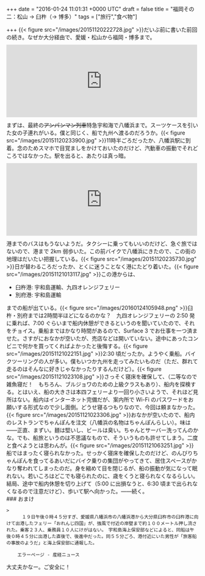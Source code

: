 
+++
date = "2016-01-24 11:01:31 +0000 UTC"
draft = false
title = "福岡その二：松山 → 臼杵（→ 博多）"
tags = ["旅行","食べ物"]

+++
{{< figure src="/images/20151120222728.jpg"  >}}だいぶ前に書いた前回の続き。なぜか大分経由で、愛媛・松山から福岡・博多まで。<iframe src="https://hatenablog-parts.com/embed?url=https%3A%2F%2Fblog.daruyanagi.jp%2Fentry%2F2015%2F12%2F16%2F051543" title="福岡その一：愛媛・松山から福岡までのルート選定。飛行機から謎ルートまで - だるろぐ" class="embed-card embed-blogcard" scrolling="no" frameborder="0" style="display: block; width: 100%; height: 190px; max-width: 500px; margin: 10px 0px;"></iframe>まずは、最終の<s>アンパンマン列車</s>特急宇和海で八幡浜まで。スーツケースを引いた女の子連れがいる。僕と同じく、船で九州へ渡るのだろうか。{{< figure src="/images/20151120233900.jpg"  >}}11時半ごろだったか、八幡浜駅に到着。念のためスマホで目覚ましをかけておいたのだけど、汽動車の振動でそれどころではなかった。駅を出ると、あたりは真っ暗。<iframe src="https://hatenablog-parts.com/embed?url=https%3A%2F%2Fblog.daruyanagi.jp%2Fentry%2F2015%2F12%2F09%2F000000" title="バイクで愛媛の先っぽまで行ってきたった。 - だるろぐ" class="embed-card embed-blogcard" scrolling="no" frameborder="0" style="display: block; width: 100%; height: 190px; max-width: 500px; margin: 10px 0px;"></iframe>港までのバスはもうないようだ。タクシーに乗ってもいいのだけど、急ぐ旅ではないので、港まで 2km 弱歩いた。この前バイクで八幡浜にきたので、この街の地理はだいたい把握している。{{< figure src="/images/20151120235730.jpg"  >}}日が替わるころだったか、とくに迷うことなく港にたどり着いた。{{< figure src="/images/20151121013117.jpg"  >}}この港からは、

<ul>
<li>臼杵港: 宇和島運輸、九四オレンジフェリー</li>
<li>別府港: 宇和島運輸</li>
</ul>までの船が出ている。{{< figure src="/images/20160124105948.png"  >}}臼杵・別府までは2時間半ほどになるのかな？　九四オレンジフェリーの 2:50 発に乗れば、7:00 ぐらいまで船内休憩ができるというのを聞いていたので、それをチョイス。乗船まではかなり時間があるので、Surface 3 でお仕事を一つ済ませた。さすがにおなかが空いたが、売店などは開いていない。途中にあったコンビニで何かを買ってくればよかったと後悔する。{{< figure src="/images/20151121022151.jpg"  >}}2:30 頃だったか。ようやく乗船。バイクツーリングの人が多い。僕もいつか九州を走ってみたいものだ（ただ、群れて走るのはそんなに好きじゃなかったりするんだけど）。{{< figure src="/images/20151121023108.jpg"  >}}さっそく寝床を確保して、（二等なので雑魚寝だ！　もちろん、ブルジョワのための上級クラスもあり）、船内を探検する。とはいえ、船の大きさは本四フェリーより一回り小さいようで、それほど見所はない。船内はインターネット完備だが、案内所で Wi-Fi のパスワードをお願いする形式なので少し面倒。どうせ寝るつもりなので、今回は頼まなかった。{{< figure src="/images/20151121023306.jpg"  >}}おなかが空いたので、船内のレストランでちゃんぽんを注文（八幡浜の名物はちゃんぽんらしい）。味は――正直、まずい。麺は堅いし、ビールは臭い。ちゃんとサーバー洗ってんのかな。でも、船旅というのは不思議なもので、そういうものも許せてしまう。二度と食べようとは思わんが。{{< figure src="/images/20151121063251.jpg"  >}}船ではまったく寝られなかった。せっかく寝床を確保したのだけど、のんびりちゃんぽんを食ってるあいだにバイク乗りの集団がやってきて、居住スペースがかなり奪われてしまったのだ。身を縮めて目を閉じるが、船の振動が気になって眠れない。若いころはどこでも寝られたのに、歳をくうと寝られなくなるらしい。結局、途中で船内休憩を切り上げて（5:00 に出損なうと、6:30 頃まで出られなくなるので注意だけど）、歩いて駅へ向かった。――続く。

<div class="section">
    ### おまけ
    
    >
        　１９日午後０時４５分すぎ、愛媛県八幡浜市の八幡浜港から大分県臼杵市の臼杵港に向けて出港したフェリー「おれんじ四国」が、強風で付近の岸壁まで約１００メートル押し流された。乗客２３人、乗務員１０人にけがはない。　宇和島海上保安部などによると、同船は午後０時４５分に出港した直後で、後進中だった。同５５分ごろ、港付近にいた男性が「旅客船の事故のようだ」と海上保安部に通報した。

        エラーページ - 産経ニュース
    
大丈夫かなー。ご安全に！

</div>

